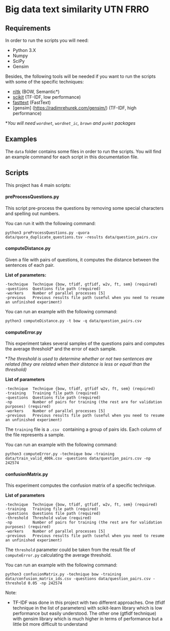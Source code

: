 # Big data text similarity UTN FRRO

## Requirements

In order to run the scripts you will need:

 - Python 3.X
 - Numpy
 - SciPy
 - Gensim

Besides, the following tools will be needed if you want to run the scripts with some of the specific techniques:
- [nltk](http://www.nltk.org/) (BOW, Semantic*)
- [scikit](http://scikit-learn.org/) (TF-IDF, low performance)
- [fasttext](https://github.com/salestock/fastText.py) (FastText)
- [gensim] (https://radimrehurek.com/gensim/) (TF-IDF, high performance)

**You will need `wordnet`, `wordnet_ic`, `brown` and `punkt` packages*

## Examples
The `data` folder contains some files in order to run the scripts. You will find an example command for each script in this documentation file.


## Scripts
This project has 4 main scripts:


#### preProcessQuestions.py

This script pre-process the questions by removing some special characters and spelling out numbers.

You can run it with the following command:

```
python3 preProcessQuestions.py -quora data/quora_duplicate_questions.tsv -results data/question_pairs.csv
```


#### computeDistance.py

Given a file with pairs of questions, it computes the distance between the sentences of each pair.

**List of parameters:**
```
-technique  Technique {bow, tfidf, gtfidf, w2v, ft, sem} (required)
-questions  Questions file path (required)
-workers    Number of parallel processes [5]
-previous   Previous results file path (useful when you need to resume an unfinished experiment)
```

You can run an example with the following command:
```
python3 computeDistance.py -t bow -q data/question_pairs.csv
```


#### computeError.py

This experiment takes several samples of the questions pairs and computes the average threshold* and the error of each sample.

**The threshold is used to determine whether or not two sentences are related (they are related when their distance is less or equal than the threshold)*

**List of parameters**
```
-technique  Technique {bow, tfidf, gtfidf w2v, ft, sem} (required)
-training   Training file path (required)
-questions  Questions file path (required)
-np         Number of pairs for training (the rest are for validation purposes) (required)
-workers    Number of parallel processes [5]
-previous   Previous results file path (useful when you need to resume an unfinished experiment)
```
The `training` file is a `.csv ` containing a group of pairs ids. Each column of the file represents a sample.

You can run an example with the following command:
```
python3 computeError.py -technique bow -training data/train_valid_400k.csv -questions data/question_pairs.csv -np 242574
```


#### confusionMatrix.py

This experiment computes the confusion matrix of a specific technique.

**List of parameters**
```
-technique  Technique {bow, tfidf, gtfidf, w2v, ft, sem} (required)
-training   Training file path (required)
-questions  Questions file path (required)
-threshold  Threshold value (required)
-np         Number of pairs for training (the rest are for validation purposes) (required)
-workers    Number of parallel processes [5]
-previous   Previous results file path (useful when you need to resume an unfinished experiment)
```
The `threshold` parameter could be taken from the result file of `computeError.py` calculating the average threshold.

You can run an example with the following command:
```
python3 confusionMatrix.py -technique bow -training data/confusion_matrix_ids.csv -questions data/question_pairs.csv -threshold 0.05 -np 242574
```

Note:
- TF-IDF was done in this project with two different approaches. One (tfidf technique in the list of parameters) with scikit-learn library which is low performance but easily understood. The other one (gtfidf technique) with gensim library which is much higher in terms of performance but a little bit more difficult to understand 